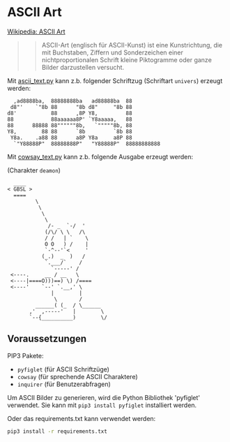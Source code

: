 # ASCII Art


[Wikipedia: ASCII Art](https://de.wikipedia.org/wiki/ASCII-Art)

>> ASCII-Art (englisch für ASCII-Kunst) ist eine Kunstrichtung, die mit Buchstaben, Ziffern und Sonderzeichen einer nichtproportionalen Schrift kleine Piktogramme oder ganze Bilder darzustellen versucht. 

Mit [ascii_text.py](./ascii_text.py) kann z.b. folgender Schriftzug (Schriftart `univers`) erzeugt werden:

```
  ,ad8888ba,  88888888ba   ad88888ba  88           
 d8"'    `"8b 88      "8b d8"     "8b 88           
d8'           88      ,8P Y8,         88           
88            88aaaaaa8P' `Y8aaaaa,   88           
88      88888 88""""""8b,   `"""""8b, 88           
Y8,        88 88      `8b         `8b 88           
 Y8a.    .a88 88      a8P Y8a     a8P 88           
  `"Y88888P"  88888888P"   "Y88888P"  88888888888
```

Mit [cowsay_text.py](./cowsay_text.py) kann z.b. folgende Ausgabe erzeugt werden:

(Charakter `deamon`)

```
  ____
< GBSL >
  ====
         \
          \
           \
            \  
             /- _  `-/  '
            (/\/ \ \   /\
            / /   | `    \
            O O   ) /    |
            `-^--'`<     '
           (_.)  _  )   /
            `.___/`    /
              `-----' /
 <----.     __ / __   \
 <----|====O)))==) \) /====
 <----'    `--' `.__,' \
              |        |
               \       /
         ______( (_  / \______
       ,'  ,-----'   |        \
       `--{__________)        \/
```

## Voraussetzungen

PIP3 Pakete:
- `pyfiglet` (für ASCII Schriftzüge)
- `cowsay` (für sprechende ASCII Charaktere)
- `inquirer` (für Benutzerabfragen)

Um ASCII Bilder zu generieren, wird die Python Bibliothek 'pyfiglet' verwendet. Sie kann mit `pip3 install pyfiglet` installiert werden.

Oder das requirements.txt kann verwendet werden:

```sh
pip3 install -r requirements.txt
```